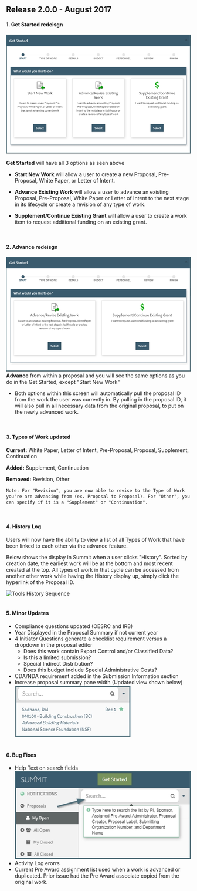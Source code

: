 ## Release 2.0.0 - August 2017
#### **1. Get Started redeisgn**
![Proposal Initiator Start Screen](images/navigation/NavIni_Start.jpg)

**Get Started** will have all 3 options as seen above

- **Start New Work** will allow a user to create a new Proposal, Pre-Proposal, White Paper, or Letter of Intent.

- **Advance Existing Work** will allow a user to advance an existing Proposal, Pre-Proposal, White Paper or Letter of Intent to the next stage in its lifecycle or create a revision of any type of work.

- **Supplement/Continue Existing Grant** will allow a user to create a work item to request additional funding on an existing grant.

<br>

#### **2. Advance redeisgn**
![Proposal Advance Start Screen](images/navigation/NavIni_Advance.jpg)
**Advance** from within a proposal and you will see the same options as you do in the Get Started, except "Start New Work"

- Both options within this screen will automatically pull the proposal ID from the work the user was currently in.  By pulling in the proposal ID, it will also pull in all necessary data from the original proposal, to put on the newly advanced work.   

<br>

#### **3. Types of Work updated**
**Current:** White Paper, Letter of Intent, Pre-Proposal, Proposal, Supplement, Continuation

**Added:** Supplement, Continuation

**Removed:** Revision, Other

    Note: For "Revision", you are now able to revise to the Type of Work you're are advancing from (ex. Proposal to Proposal). For "Other", you can specify if it is a "Supplement" or "Continuation".
<br>

#### **4. History Log**
Users will now have the ability to view a list of all Types of Work that have been linked to each other via the advance feature.

Below shows the display in Summit when a user clicks "History".  Sorted by creation date, the earliest work will be at the bottom and most recent created at the top.  All types of work in that cycle can be accessed from another other work while having the History display up, simply click the hyperlink of the Proposal ID.

![Tools History Sequence](../images/tools/ToolHistory_Sequence.jpg)
<br><br>

#### **5. Minor Updates**  
- Compliance questions updated (OESRC and IRB)
- Year Displayed in the Proposal Summary if not current year
- 4 Initiator Questions generate a checklist requirement versus a dropdown in the proposal editor
    - Does this work contain Export Control and/or Classified Data?
    - Is this a limited submission?
    - Special Indirect Distribution?
    - Does this budget include Special Administrative Costs?
- CDA/NDA requirement added in the Submission Information section
- Increase proposal summary pane width (Updated view shown below)
![New Summary Width](images/releaseNotes/newSummaryWidth.jpg)
<br><br>

#### **6. Bug Fixes**
- Help Text on search fields
![Help Text](images/releaseNotes/helpText.jpg)
- Activity Log erorrs
- Current Pre Award assignment list used when a work is advanced or duplicated.  Prior issue had the Pre Award associate copied from the original work.

<br>
